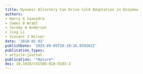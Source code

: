 ```yaml
---
title: Dynamic Allostery Can Drive Cold Adaptation in Enzymes
authors:
- Harry G Saavedra
- James O Wrabl
- Jeremy A Anderson
- Jing Li
- Vincent J Hilser
date: '2018-01-01'
publishDate: '2025-09-05T20:10:26.839282Z'
publication_types:
- article-journal
publication: '*Nature*'
doi: 10.1038/s41586-018-0183-2
---
```

